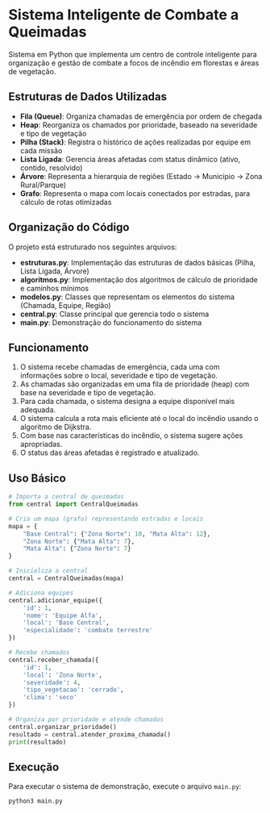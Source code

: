 # Sistema Inteligente de Combate a Queimadas

Sistema em Python que implementa um centro de controle inteligente para organização e gestão de combate a focos de incêndio em florestas e áreas de vegetação.

## Estruturas de Dados Utilizadas

- **Fila (Queue)**: Organiza chamadas de emergência por ordem de chegada
- **Heap**: Reorganiza os chamados por prioridade, baseado na severidade e tipo de vegetação
- **Pilha (Stack)**: Registra o histórico de ações realizadas por equipe em cada missão
- **Lista Ligada**: Gerencia áreas afetadas com status dinâmico (ativo, contido, resolvido)
- **Árvore**: Representa a hierarquia de regiões (Estado → Município → Zona Rural/Parque)
- **Grafo**: Representa o mapa com locais conectados por estradas, para cálculo de rotas otimizadas

## Organização do Código

O projeto está estruturado nos seguintes arquivos:

- **estruturas.py**: Implementação das estruturas de dados básicas (Pilha, Lista Ligada, Árvore)
- **algoritmos.py**: Implementação dos algoritmos de cálculo de prioridade e caminhos mínimos
- **modelos.py**: Classes que representam os elementos do sistema (Chamada, Equipe, Região)
- **central.py**: Classe principal que gerencia todo o sistema
- **main.py**: Demonstração do funcionamento do sistema

## Funcionamento

1. O sistema recebe chamadas de emergência, cada uma com informações sobre o local, severidade e tipo de vegetação.
2. As chamadas são organizadas em uma fila de prioridade (heap) com base na severidade e tipo de vegetação.
3. Para cada chamada, o sistema designa a equipe disponível mais adequada.
4. O sistema calcula a rota mais eficiente até o local do incêndio usando o algoritmo de Dijkstra.
5. Com base nas características do incêndio, o sistema sugere ações apropriadas.
6. O status das áreas afetadas é registrado e atualizado.

## Uso Básico

```python
# Importa a central de queimadas
from central import CentralQueimadas

# Cria um mapa (grafo) representando estradas e locais
mapa = {
    "Base Central": {"Zona Norte": 10, "Mata Alta": 12},
    "Zona Norte": {"Mata Alta": 7},
    "Mata Alta": {"Zona Norte": 7}
}

# Inicializa a central
central = CentralQueimadas(mapa)

# Adiciona equipes
central.adicionar_equipe({
    'id': 1, 
    'nome': 'Equipe Alfa', 
    'local': 'Base Central',
    'especialidade': 'combate terrestre'
})

# Recebe chamados
central.receber_chamada({
    'id': 1, 
    'local': 'Zona Norte', 
    'severidade': 4, 
    'tipo_vegetacao': 'cerrado', 
    'clima': 'seco'
})

# Organiza por prioridade e atende chamados
central.organizar_prioridade()
resultado = central.atender_proxima_chamada()
print(resultado)
```

## Execução

Para executar o sistema de demonstração, execute o arquivo `main.py`:

```
python3 main.py
```
